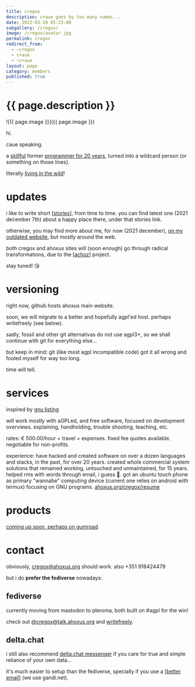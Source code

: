 ```yaml
---
title: cregox
description: c+aue goes by too many names...
date: 2022-03-20 05:23:00
subgallery: /cregox/
image: /cregox/avatar.jpg
permalink: cregox
redirect_from: 
  - ~cregox
  - c+aue
  - ~c+aue
layout: page
category: members
published: true
---
```


# {{ page.description }}

![{{ page.image }}]({{ page.image }})

hi.

caue speaking.

a [skillful](/cregox/skills.self.evaluation.txt) former [programmer for 20 years](/cregox/resume), turned into a wildcard person (or something on those lines).

literally [living in the wild](/paradise)!

# updates

i like to write short [[stories](/cregox/stories)], from time to time. you can find latest one (2021 december 7th) about a happy place there, under that stories link.

otherwise, you may find more about me, for now (2021 december), [on my outdated website](http://cregox.net), but mostly around the web.

both cregox and ahoxus sites will (soon enough) go through radical transformations, due to the [[achoz](/achoz)] project.

stay tuned! 😘

# versioning

right now, github hosts ahoxus main website.

soon, we will migrate to a better and hopefully agpl'ed host. perhaps writefreely (see below).

sadly, fossil and other git alternativas do not use agpl3+, so we shall continue with git for everything else...

but keep in mind: git (like most agpl incompatible code) got it all wrong and fooled myself for way too long.

time will tell.

# services

inspired by [gnu listing](https://www.gnu.org/prep/service.html)

will work mostly with aGPLed, and free software, focused on development overviews. explaining, handholding, trouble shooting, teaching, etc.

rates: € 500.00/hour + travel + expenses. fixed fee quotes available. negotiable for non-profits.

experience: have hacked and created software on over a dozen languages and stacks, in the past, for over 20 years. created whole commercial system solutions that remained working, untouched and unmaintained, for 15 years. helped rms with words through email, i guess 🤣. got an ubuntu touch phone as primary "wannabe" computing device (current one relies on android with termux) focusing on GNU programs. [ahoxus.org/cregox/resume](/cregox/resume)

# products

[coming up soon, perhaps on gumroad](https://cregox.gumroad.com/).

# contact

obviously, cregox@ahoxus.org should work. also +351 918424479

but i do **prefer the fediverse** nowadays:

## fediverse

currently moving from mastodon to pleroma, both built on #agpl for the win!

check out [@cregox@talk.ahoxus.org](http://talk.ahoxus.org/cregox) and [writefreely](//write.ahoxus.org).

## delta.chat

i still also recommend [delta.chat messenger](https://cregox.net/delta) if you care for true and simple reliance of your own data...

it's much easier to setup than the fediverse, specially if you use a [[better email](/achoz#email)] (we use gandi.net).
